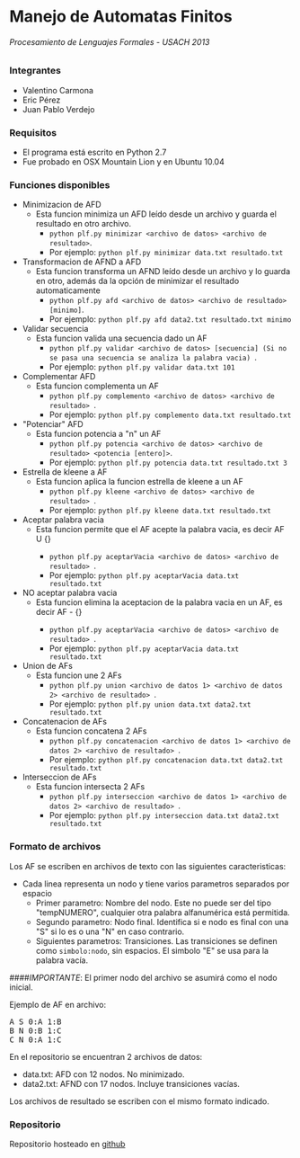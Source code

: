 # Manejo de Automatas Finitos
###### Procesamiento de Lenguajes Formales - USACH 2013

### Integrantes
* Valentino Carmona
* Eric Pérez
* Juan Pablo Verdejo

### Requisitos
* El programa está escrito en Python 2.7
* Fue probado en OSX Mountain Lion y en Ubuntu 10.04

### Funciones disponibles
* Minimizacion de AFD
  * Esta funcion minimiza un AFD leído desde un archivo y guarda el resultado en otro archivo. 
    * ```python plf.py minimizar <archivo de datos> <archivo de resultado>```.
    * Por ejemplo: ```python plf.py minimizar data.txt resultado.txt```
* Transformacion de AFND a AFD
  * Esta funcion transforma un AFND leído desde un archivo y lo guarda en otro, además da la opción de minimizar el resultado automaticamente
    * ```python plf.py afd <archivo de datos> <archivo de resultado> [minimo]```.
    * Por ejemplo: ```python plf.py afd data2.txt resultado.txt minimo```
* Validar secuencia
  * Esta funcion valida una secuencia dado un AF
    * ```python plf.py validar <archivo de datos> [secuencia] (Si no se pasa una secuencia se analiza la palabra vacia) ```.
    * Por ejemplo: ```python plf.py validar data.txt 101```
* Complementar AFD
  * Esta funcion complementa un AF
    * ```python plf.py complemento <archivo de datos> <archivo de resultado> ```.
    * Por ejemplo: ```python plf.py complemento data.txt resultado.txt```
* "Potenciar" AFD
  * Esta funcion potencia a "n" un AF
    * ```python plf.py potencia <archivo de datos> <archivo de resultado> <potencia [entero]>```.
    * Por ejemplo: ```python plf.py potencia data.txt resultado.txt 3```
* Estrella de kleene a AF
  * Esta funcion aplica la funcion estrella de kleene a un AF
    * ```python plf.py kleene <archivo de datos> <archivo de resultado> ```.
    * Por ejemplo: ```python plf.py kleene data.txt resultado.txt```
* Aceptar palabra vacia
  * Esta funcion permite que el AF acepte la palabra vacia, es decir AF U {<palabra vacia>}
    * ```python plf.py aceptarVacia <archivo de datos> <archivo de resultado> ```.
    * Por ejemplo: ```python plf.py aceptarVacia data.txt resultado.txt```
* NO aceptar palabra vacia
  * Esta funcion elimina la aceptacion de la palabra vacia en un AF, es decir AF - {<palabra vacia>}
    * ```python plf.py aceptarVacia <archivo de datos> <archivo de resultado> ```.
    * Por ejemplo: ```python plf.py aceptarVacia data.txt resultado.txt```
* Union de AFs
  * Esta funcion une 2 AFs
    * ```python plf.py union <archivo de datos 1> <archivo de datos 2> <archivo de resultado> ```.
    * Por ejemplo: ```python plf.py union data.txt data2.txt resultado.txt```
* Concatenacion de AFs
  * Esta funcion concatena 2 AFs
    * ```python plf.py concatenacion <archivo de datos 1> <archivo de datos 2> <archivo de resultado> ```.
    * Por ejemplo: ```python plf.py concatenacion data.txt data2.txt resultado.txt```
* Interseccion de AFs
  * Esta funcion intersecta 2 AFs
    * ```python plf.py interseccion <archivo de datos 1> <archivo de datos 2> <archivo de resultado> ```.
    * Por ejemplo: ```python plf.py interseccion data.txt data2.txt resultado.txt```
    
### Formato de archivos
Los AF se escriben en archivos de texto con las siguientes caracteristicas:
* Cada linea representa un nodo y tiene varios parametros separados por espacio
  * Primer parametro: Nombre del nodo. Este no puede ser del tipo "tempNUMERO", cualquier otra palabra alfanumérica está permitida.
  * Segundo parametro: Nodo final. Identifica si e nodo es final con una "S" si lo es o una "N" en caso contrario.
  * Siguientes parametros: Transiciones. Las transiciones se definen como ```simbolo:nodo```, sin espacios. El simbolo "E" se usa para la palabra vacía.

####_*IMPORTANTE*_: El primer nodo del archivo se asumirá como el nodo inicial.

Ejemplo de AF en archivo:
<pre>A S 0:A 1:B
B N 0:B 1:C
C N 0:A 1:C</pre>

En el repositorio se encuentran 2 archivos de datos:
* data.txt: AFD con 12 nodos. No minimizado.
* data2.txt: AFND con 17 nodos. Incluye transiciones vacías.

Los archivos de resultado se escriben con el mismo formato indicado.

### Repositorio
Repositorio hosteado en [github](https://github.com/jpverdejo/plf)
